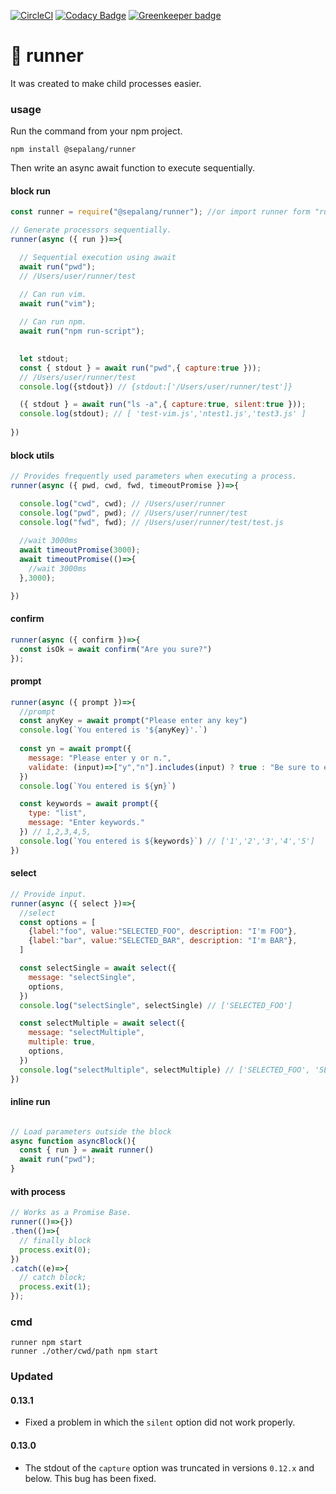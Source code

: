 [![CircleCI](https://circleci.com/gh/sepalang/runner/tree/master.svg?style=shield)](https://circleci.com/gh/sepalang/runner/tree/master)
[![Codacy Badge](https://api.codacy.com/project/badge/Grade/36b7164939d746e99394686e9dbdc9b5)](https://www.codacy.com/app/labeldock/runner?utm_source=github.com&amp;utm_medium=referral&amp;utm_content=sepalang/runner&amp;utm_campaign=Badge_Grade)
[![Greenkeeper badge](https://badges.greenkeeper.io/sepalang/runner.svg)](https://greenkeeper.io/)

# 🏃 runner
It was created to make child processes easier.

### usage
Run the command from your npm project.
```
npm install @sepalang/runner
```

Then write an async await function to execute sequentially.


#### block run

```js
const runner = require("@sepalang/runner"); //or import runner form "runner";

// Generate processors sequentially.
runner(async ({ run })=>{

  // Sequential execution using await
  await run("pwd");
  // /Users/user/runner/test

  // Can run vim.
  await run("vim");
  
  // Can run npm.
  await run("npm run-script");
  

  let stdout;
  const { stdout } = await run("pwd",{ capture:true }));
  // /Users/user/runner/test
  console.log({stdout}) // {stdout:['/Users/user/runner/test']}

  ({ stdout } = await run("ls -a",{ capture:true, silent:true }));
  console.log(stdout); // [ 'test-vim.js','ntest1.js','test3.js' ]
  
})
```

#### block utils
```js
// Provides frequently used parameters when executing a process.
runner(async ({ pwd, cwd, fwd, timeoutPromise })=>{

  console.log("cwd", cwd); // /Users/user/runner
  console.log("pwd", pwd); // /Users/user/runner/test
  console.log("fwd", fwd); // /Users/user/runner/test/test.js
  
  //wait 3000ms
  await timeoutPromise(3000);  
  await timeoutPromise(()=>{
    //wait 3000ms
  },3000);

})
```

#### confirm
```js
runner(async ({ confirm })=>{
  const isOk = await confirm("Are you sure?")
});
```

#### prompt
```js
runner(async ({ prompt })=>{
  //prompt
  const anyKey = await prompt("Please enter any key")
  console.log(`You entered is '${anyKey}'.`)
  
  const yn = await prompt({
    message: "Please enter y or n.",
    validate: (input)=>["y","n"].includes(input) ? true : "Be sure to enter y or n."
  })
  console.log(`You entered is ${yn}`)

  const keywords = await prompt({
    type: "list",
    message: "Enter keywords."
  }) // 1,2,3,4,5,
  console.log(`You entered is ${keywords}`) // ['1','2','3','4','5']
})
```

#### select

```js
// Provide input.
runner(async ({ select })=>{
  //select
  const options = [
    {label:"foo", value:"SELECTED_FOO", description: "I'm FOO"},
    {label:"bar", value:"SELECTED_BAR", description: "I'm BAR"},
  ]

  const selectSingle = await select({
    message: "selectSingle",
    options,
  })
  console.log("selectSingle", selectSingle) // ['SELECTED_FOO']

  const selectMultiple = await select({
    message: "selectMultiple",
    multiple: true,
    options,
  })
  console.log("selectMultiple", selectMultiple) // ['SELECTED_FOO', 'SELECTED_BAR']
})
```

#### inline run
```js

// Load parameters outside the block
async function asyncBlock(){
  const { run } = await runner()
  await run("pwd");
}

```

#### with process
```js
// Works as a Promise Base.
runner(()=>{})
.then(()=>{
  // finally block
  process.exit(0);
})
.catch((e)=>{
  // catch block;
  process.exit(1);
});

```

### cmd
```
runner npm start
runner ./other/cwd/path npm start
```


### Updated

#### 0.13.1
- Fixed a problem in which the `silent` option did not work properly.

#### 0.13.0
- The stdout of the `capture` option was truncated in versions `0.12.x` and below. This bug has been fixed.